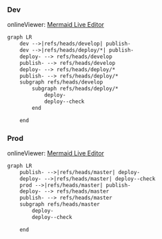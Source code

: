 
### Dev

onlineViewer: [Mermaid Live Editor](https://mermaid-js.github.io/mermaid-live-editor/view#pako:eJyFkk1PAyEQhv8K4Wgkq2l68eDJo170ZrhMl9mykQXCR+O63f/uIG1aU7dygHnfeZiBwMRbp5A/ML4N4DV7fpWW0VC4Y0I87gN2sdEIKjZkoXF+z3zemD5qcYX0xo3NzSVafFFwdlm4MscdV6HFQrXvf5XOqZg39eZLvZah8zLHcTjZn6ZoNbYfpxRaJW2VFPJbxgcMA/SqPMdUEpInjQNKMiRX2EE2SXJp5wJDTu5ttC0lU8hITnB5q0l2YGLR2StI+NQDHX44YR7su3O/DRIT/6T5jvRI62q9nin8quA9haj65MLL4bv8fJv5G0OxtMQ=)

```txt
graph LR
    dev -->|refs/heads/develop| publish-
    dev -->|refs/heads/deploy/*| publish-
    deploy- --> refs/heads/develop
    publish- --> refs/heads/develop
    deploy- --> refs/heads/deploy/*
    publish- --> refs/heads/deploy/*
    subgraph refs/heads/develop
        subgraph refs/heads/deploy/*
            deploy-
            deploy--check
        end

    end
```

### Prod

onlineViewer: [Mermaid Live Editor](https://mermaid-js.github.io/mermaid-live-editor/view#pako:eJyFkbtuwzAMRX9F4FwhLYosGTJlbJdmK7QwFh0ZtR7QA6jr+N9Dxw7SwjCqQeLlPSApqYfKa4KdgHPEYMTbh3KCVyintklGCin3l0h12hhCnTYWU6Z4EZpC6zs5wbP4h5WVoeprLh+9XsPvrRe1xQJezrrGpHKaLrji/2q1SNwHnwxyGp4EWIoWGz2+XD8aCrIhS4oTCjTVWNqsQLlhhLFkf+xcxWaOhTgTfTkbljW2adQlaMx0aJCntA8soPv0/m+CRQ/fvD+z7vh83W4HDn8m8IVD0k328X3+2dsPD1dH5Z3T)

```txt
graph LR
    publish- -->|refs/heads/master| deploy-
    deploy- -->|refs/heads/master| deploy--check
    prod -->|refs/heads/master| publish-
    deploy- --> refs/heads/master
    publish- --> refs/heads/master
    subgraph refs/heads/master
        deploy-
        deploy--check

    end
```

